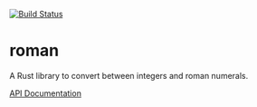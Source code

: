 [![Build Status](https://travis-ci.org/linfir/roman.svg?branch=master)](https://travis-ci.org/linfir/roman)
# roman

A Rust library to convert between integers and roman numerals.

[API Documentation](http://miomio.fr/rust/roman)
